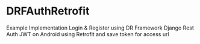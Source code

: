 # DRFAuthRetrofit
Example Implementation Login &amp; Register using DR Framework Django Rest Auth JWT on Android using Retrofit and save token for access url

